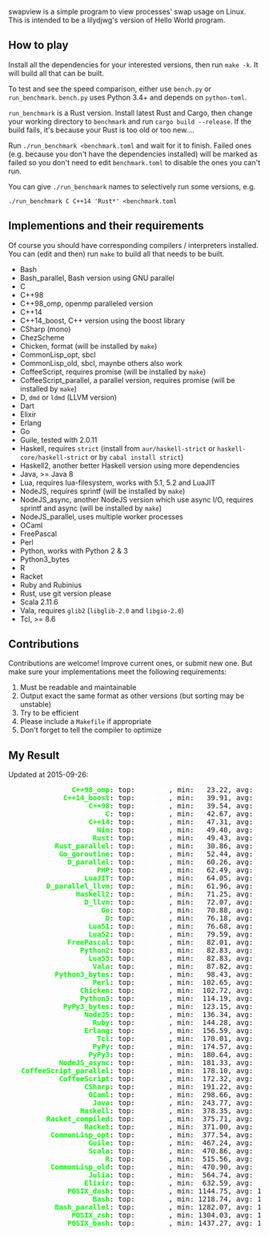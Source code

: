 swapview is a simple program to view processes' swap usage on Linux. This is intended to be a lilydjwg's version of Hello World program.

How to play
----

Install all the dependencies for your interested versions, then run `make -k`. It will build all that can be built.

To test and see the speed comparison, either use `bench.py` or `run_benchmark`. `bench.py` uses Python 3.4+ and depends on `python-toml`.

`run_benchmark` is a Rust version. Install latest Rust and Cargo, then change your working directory to `benchmark` and run `cargo build --release`. If the build fails, it's because your Rust is too old or too new....

Run `./run_benchmark <benchmark.toml` and wait for it to finish. Failed ones (e.g. because you don't have the dependencies installed) will be marked as failed so you don't need to edit `benchmark.toml` to disable the ones you can't run.

You can give `./run_benchmark` names to selectively run some versions, e.g.

    ./run_benchmark C C++14 'Rust*' <benchmark.toml

Implementions and their requirements
----

Of course you should have corresponding compilers / interpreters installed.
You can (edit and then) run `make` to build all that needs to be built.

* Bash
* Bash_parallel, Bash version using GNU parallel
* C
* C++98
* C++98_omp, openmp paralleled version
* C++14
* C++14_boost, C++ version using the boost library
* CSharp (mono)
* ChezScheme
* Chicken, format (will be installed by `make`)
* CommonLisp_opt, sbcl
* CommonLisp_old, sbcl, maynbe others also work
* CoffeeScript, requires promise (will be installed by `make`)
* CoffeeScript_parallel, a parallel version, requires promise (will be installed by `make`)
* D, `dmd` or `ldmd` (LLVM version)
* Dart
* Elixir
* Erlang
* Go
* Guile, tested with 2.0.11
* Haskell, requires `strict` (install from `aur/haskell-strict` or `haskell-core/haskell-strict` or by `cabal install strict`)
* Haskell2, another better Haskell version using more dependencies
* Java, >= Java 8
* Lua, requires lua-filesystem, works with 5.1, 5.2 and LuaJIT
* NodeJS, requires sprintf (will be installed by `make`)
* NodeJS_async, another NodeJS version which use async I/O, requires sprintf and async (will be installed by `make`)
* NodeJS_parallel, uses multiple worker processes
* OCaml
* FreePascal
* Perl
* Python, works with Python 2 & 3
* Python3_bytes
* R
* Racket
* Ruby and Rubinius
* Rust, use git version please
* Scala 2.11.6
* Vala, requires `glib2` (`libglib-2.0` and `libgio-2.0`)
* Tcl, >= 8.6

Contributions
----

Contributions are welcome! Improve current ones, or submit new one. But make
sure your implementations meet the following requirements:

1. Must be readable and maintainable
2. Output exact the same format as other versions (but sorting may be
   unstable)
3. Try to be efficient
4. Please include a `Makefile` if appropriate
5. Don't forget to tell the compiler to optimize

My Result
----

Updated at 2015-09-26:

<pre>
<span style="color:lime;font-weight:bold;">               C++98_omp</span>: top: <span style="color:white;font-weight:bold;">  24.49</span>, min:   23.22, avg:   27.08, max:   34.18, mdev:    3.36, cnt:  20
<span style="color:lime;font-weight:bold;">             C++14_boost</span>: top: <span style="color:white;font-weight:bold;">  40.26</span>, min:   39.91, avg:   43.27, max:   87.06, mdev:   10.11, cnt:  20
<span style="color:lime;font-weight:bold;">                   C++98</span>: top: <span style="color:white;font-weight:bold;">  40.35</span>, min:   39.54, avg:   41.02, max:   44.15, mdev:    1.07, cnt:  20
<span style="color:lime;font-weight:bold;">                       C</span>: top: <span style="color:white;font-weight:bold;">  43.02</span>, min:   42.67, avg:   43.64, max:   46.43, mdev:    0.91, cnt:  20
<span style="color:lime;font-weight:bold;">                   C++14</span>: top: <span style="color:white;font-weight:bold;">  47.76</span>, min:   47.31, avg:   49.40, max:   55.81, mdev:    2.43, cnt:  20
<span style="color:lime;font-weight:bold;">                     Nim</span>: top: <span style="color:white;font-weight:bold;">  50.00</span>, min:   49.40, avg:   54.63, max:  133.19, mdev:   18.04, cnt:  20
<span style="color:lime;font-weight:bold;">                    Rust</span>: top: <span style="color:white;font-weight:bold;">  52.46</span>, min:   49.43, avg:   61.78, max:   76.24, mdev:    9.98, cnt:  20
<span style="color:lime;font-weight:bold;">           Rust_parallel</span>: top: <span style="color:white;font-weight:bold;">  53.24</span>, min:   30.86, avg:   66.70, max:   99.91, mdev:   17.71, cnt:  20
<span style="color:lime;font-weight:bold;">            Go_goroutine</span>: top: <span style="color:white;font-weight:bold;">  53.66</span>, min:   52.44, avg:   56.80, max:   78.63, mdev:    5.73, cnt:  20
<span style="color:lime;font-weight:bold;">              D_parallel</span>: top: <span style="color:white;font-weight:bold;">  63.37</span>, min:   60.26, avg:   66.44, max:   84.44, mdev:    4.87, cnt:  20
<span style="color:lime;font-weight:bold;">                     PHP</span>: top: <span style="color:white;font-weight:bold;">  64.23</span>, min:   62.49, avg:   77.16, max:  298.22, mdev:   50.74, cnt:  20
<span style="color:lime;font-weight:bold;">                  LuaJIT</span>: top: <span style="color:white;font-weight:bold;">  64.50</span>, min:   64.05, avg:   65.56, max:   73.98, mdev:    2.10, cnt:  20
<span style="color:lime;font-weight:bold;">         D_parallel_llvm</span>: top: <span style="color:white;font-weight:bold;">  64.55</span>, min:   61.96, avg:   70.06, max:  119.61, mdev:   11.99, cnt:  20
<span style="color:lime;font-weight:bold;">                Haskell2</span>: top: <span style="color:white;font-weight:bold;">  72.38</span>, min:   71.25, avg:   84.11, max:  266.24, mdev:   41.88, cnt:  20
<span style="color:lime;font-weight:bold;">                  D_llvm</span>: top: <span style="color:white;font-weight:bold;">  72.83</span>, min:   72.07, avg:   83.14, max:  248.75, mdev:   38.06, cnt:  20
<span style="color:lime;font-weight:bold;">                      Go</span>: top: <span style="color:white;font-weight:bold;">  73.44</span>, min:   70.88, avg:   76.60, max:  101.72, mdev:    6.22, cnt:  20
<span style="color:lime;font-weight:bold;">                       D</span>: top: <span style="color:white;font-weight:bold;">  76.97</span>, min:   76.18, avg:   79.68, max:   95.74, mdev:    4.89, cnt:  20
<span style="color:lime;font-weight:bold;">                   Lua51</span>: top: <span style="color:white;font-weight:bold;">  77.03</span>, min:   76.68, avg:   78.10, max:   86.71, mdev:    2.24, cnt:  20
<span style="color:lime;font-weight:bold;">                   Lua52</span>: top: <span style="color:white;font-weight:bold;">  80.19</span>, min:   79.59, avg:   89.59, max:  131.33, mdev:   17.10, cnt:  20
<span style="color:lime;font-weight:bold;">              FreePascal</span>: top: <span style="color:white;font-weight:bold;">  82.87</span>, min:   82.01, avg:   95.05, max:  290.07, mdev:   44.81, cnt:  20
<span style="color:lime;font-weight:bold;">                 Python2</span>: top: <span style="color:white;font-weight:bold;">  83.41</span>, min:   82.83, avg:   84.78, max:   91.75, mdev:    2.17, cnt:  20
<span style="color:lime;font-weight:bold;">                   Lua53</span>: top: <span style="color:white;font-weight:bold;">  83.62</span>, min:   82.83, avg:   86.54, max:  124.93, mdev:    8.91, cnt:  20
<span style="color:lime;font-weight:bold;">                    Vala</span>: top: <span style="color:white;font-weight:bold;">  88.51</span>, min:   87.82, avg:   91.17, max:  101.02, mdev:    4.16, cnt:  20
<span style="color:lime;font-weight:bold;">           Python3_bytes</span>: top: <span style="color:white;font-weight:bold;">  98.98</span>, min:   98.43, avg:  100.11, max:  103.67, mdev:    1.41, cnt:  20
<span style="color:lime;font-weight:bold;">                    Perl</span>: top: <span style="color:white;font-weight:bold;"> 104.16</span>, min:  102.65, avg:  106.57, max:  122.93, mdev:    4.53, cnt:  20
<span style="color:lime;font-weight:bold;">                 Chicken</span>: top: <span style="color:white;font-weight:bold;"> 108.90</span>, min:  102.72, avg:  111.81, max:  125.27, mdev:    4.89, cnt:  20
<span style="color:lime;font-weight:bold;">                 Python3</span>: top: <span style="color:white;font-weight:bold;"> 115.59</span>, min:  114.19, avg:  116.80, max:  121.04, mdev:    1.72, cnt:  20
<span style="color:lime;font-weight:bold;">             PyPy3_bytes</span>: top: <span style="color:white;font-weight:bold;"> 124.83</span>, min:  123.15, avg:  129.14, max:  144.56, mdev:    5.41, cnt:  20
<span style="color:lime;font-weight:bold;">                  NodeJS</span>: top: <span style="color:white;font-weight:bold;"> 137.89</span>, min:  136.34, avg:  140.09, max:  152.85, mdev:    3.71, cnt:  20
<span style="color:lime;font-weight:bold;">                    Ruby</span>: top: <span style="color:white;font-weight:bold;"> 146.09</span>, min:  144.28, avg:  148.69, max:  173.50, mdev:    5.92, cnt:  20
<span style="color:lime;font-weight:bold;">                  Erlang</span>: top: <span style="color:white;font-weight:bold;"> 166.18</span>, min:  156.59, avg:  175.74, max:  205.63, mdev:   11.85, cnt:  20
<span style="color:lime;font-weight:bold;">                     Tcl</span>: top: <span style="color:white;font-weight:bold;"> 171.40</span>, min:  170.01, avg:  176.73, max:  230.59, mdev:   12.81, cnt:  20
<span style="color:lime;font-weight:bold;">                    PyPy</span>: top: <span style="color:white;font-weight:bold;"> 178.68</span>, min:  174.57, avg:  202.84, max:  601.18, mdev:   91.48, cnt:  20
<span style="color:lime;font-weight:bold;">                   PyPy3</span>: top: <span style="color:white;font-weight:bold;"> 185.52</span>, min:  180.64, avg:  312.99, max: 2656.70, mdev:  537.72, cnt:  20
<span style="color:lime;font-weight:bold;">            NodeJS_async</span>: top: <span style="color:white;font-weight:bold;"> 186.94</span>, min:  181.33, avg:  199.95, max:  225.19, mdev:   14.67, cnt:  20
<span style="color:lime;font-weight:bold;">   CoffeeScript_parallel</span>: top: <span style="color:white;font-weight:bold;"> 191.78</span>, min:  178.10, avg:  209.31, max:  242.15, mdev:   20.91, cnt:  20
<span style="color:lime;font-weight:bold;">            CoffeeScript</span>: top: <span style="color:white;font-weight:bold;"> 192.69</span>, min:  172.32, avg:  213.77, max:  248.27, mdev:   22.95, cnt:  20
<span style="color:lime;font-weight:bold;">                  CSharp</span>: top: <span style="color:white;font-weight:bold;"> 197.32</span>, min:  191.22, avg:  215.08, max:  252.60, mdev:   21.86, cnt:  20
<span style="color:lime;font-weight:bold;">                   OCaml</span>: top: <span style="color:white;font-weight:bold;"> 302.12</span>, min:  298.66, avg:  316.89, max:  378.45, mdev:   21.79, cnt:  20
<span style="color:lime;font-weight:bold;">                    Java</span>: top: <span style="color:white;font-weight:bold;"> 372.92</span>, min:  243.77, avg:  411.14, max:  472.47, mdev:   59.60, cnt:  20
<span style="color:lime;font-weight:bold;">                 Haskell</span>: top: <span style="color:white;font-weight:bold;"> 380.17</span>, min:  378.35, avg:  392.75, max:  580.18, mdev:   43.16, cnt:  20
<span style="color:lime;font-weight:bold;">         Racket_compiled</span>: top: <span style="color:white;font-weight:bold;"> 396.20</span>, min:  375.71, avg:  437.81, max:  513.44, mdev:   48.19, cnt:  20
<span style="color:lime;font-weight:bold;">                  Racket</span>: top: <span style="color:white;font-weight:bold;"> 402.99</span>, min:  371.00, avg:  467.97, max:  823.70, mdev:   97.84, cnt:  20
<span style="color:lime;font-weight:bold;">          CommonLisp_opt</span>: top: <span style="color:white;font-weight:bold;"> 446.21</span>, min:  377.54, avg:  564.21, max: 1746.35, mdev:  279.13, cnt:  20
<span style="color:lime;font-weight:bold;">                   Guile</span>: top: <span style="color:white;font-weight:bold;"> 471.11</span>, min:  467.24, avg:  476.67, max:  506.51, mdev:    8.37, cnt:  20
<span style="color:lime;font-weight:bold;">                   Scala</span>: top: <span style="color:white;font-weight:bold;"> 503.63</span>, min:  470.86, avg:  575.36, max: 1545.65, mdev:  224.16, cnt:  20
<span style="color:lime;font-weight:bold;">                       R</span>: top: <span style="color:white;font-weight:bold;"> 518.63</span>, min:  515.56, avg:  552.70, max: 1106.06, mdev:  127.07, cnt:  20
<span style="color:lime;font-weight:bold;">          CommonLisp_old</span>: top: <span style="color:white;font-weight:bold;"> 561.53</span>, min:  470.90, avg:  611.44, max:  700.56, mdev:   68.65, cnt:  20
<span style="color:lime;font-weight:bold;">                   Julia</span>: top: <span style="color:white;font-weight:bold;"> 569.87</span>, min:  564.74, avg:  584.26, max:  710.40, mdev:   30.69, cnt:  20
<span style="color:lime;font-weight:bold;">                  Elixir</span>: top: <span style="color:white;font-weight:bold;"> 643.60</span>, min:  632.59, avg:  685.73, max: 1285.45, mdev:  138.15, cnt:  20
<span style="color:lime;font-weight:bold;">              POSIX_dash</span>: top: <span style="color:white;font-weight:bold;">1160.31</span>, min: 1144.75, avg: 1168.97, max: 1189.14, mdev: 4186.23, cnt:  20
<span style="color:lime;font-weight:bold;">                    Bash</span>: top: <span style="color:white;font-weight:bold;">1237.99</span>, min: 1218.74, avg: 1269.55, max: 1635.89, mdev: 4187.10, cnt:  20
<span style="color:lime;font-weight:bold;">           Bash_parallel</span>: top: <span style="color:white;font-weight:bold;">1302.56</span>, min: 1282.07, avg: 1320.14, max: 1488.69, mdev: 4186.41, cnt:  20
<span style="color:lime;font-weight:bold;">               POSIX_zsh</span>: top: <span style="color:white;font-weight:bold;">1329.94</span>, min: 1304.03, avg: 1345.76, max: 1383.39, mdev: 4186.26, cnt:  20
<span style="color:lime;font-weight:bold;">              POSIX_bash</span>: top: <span style="color:white;font-weight:bold;">1470.59</span>, min: 1437.27, avg: 1485.59, max: 1539.51, mdev: 4074.62, cnt:  20
</pre>
